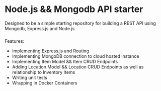 # Node.js && Mongodb API starter

Designed to be a simple starting repository for building a REST API using Mongodb, Express.js and Node.js

###

Features:

- Implementing Express.js and Routing
- Implementing MongoDB connection to cloud hosted instance
- Implementing Item Model && Item CRUD Endpoints
- Adding Location Model && Location CRUD Endpoints as well as relationship to Inventory Items
- Writing unit tests
- Wrapping in Docker Containers
